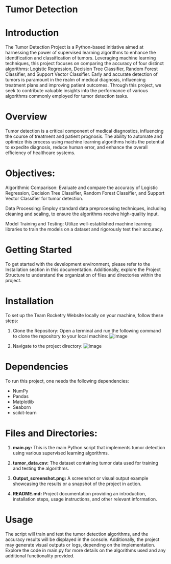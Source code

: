 # Tumor Detection
# Introduction
The Tumor Detection Project is a Python-based initiative aimed at harnessing the power of supervised learning algorithms to enhance the identification and classification of tumors. Leveraging machine learning techniques, this project focuses on comparing the accuracy of four distinct algorithms: Logistic Regression, Decision Tree Classifier, Random Forest Classifier, and Support Vector Classifier. Early and accurate detection of tumors is paramount in the realm of medical diagnosis, influencing treatment plans and improving patient outcomes. Through this project, we seek to contribute valuable insights into the performance of various algorithms commonly employed for tumor detection tasks.
# Overview
Tumor detection is a critical component of medical diagnostics, influencing the course of treatment and patient prognosis. The ability to automate and optimize this process using machine learning algorithms holds the potential to expedite diagnosis, reduce human error, and enhance the overall efficiency of healthcare systems.

# Objectives:
Algorithmic Comparison: Evaluate and compare the accuracy of Logistic Regression, Decision Tree Classifier, Random Forest Classifier, and Support Vector Classifier for tumor detection.

Data Processing: Employ standard data preprocessing techniques, including cleaning and scaling, to ensure the algorithms receive high-quality input.

Model Training and Testing: Utilize well-established machine learning libraries to train the models on a dataset and rigorously test their accuracy.

# Getting Started
To get started with the development environment, please refer to the Installation section in this documentation. Additionally, explore the Project Structure to understand the organization of files and directories within the project.

# Installation
To set up the Team Rocketry Website locally on your machine, follow these steps:

1. Clone the Repository:
Open a terminal and run the following command to clone the repository to your local machine:
![image](https://github.com/Ashna26-Mittal/ComparingSupervised_algorithms/assets/138122673/ab2de75f-d32f-474a-8921-c801ffe31e07)

2. Navigate to the project directory:
![image](https://github.com/Ashna26-Mittal/ComparingSupervised_algorithms/assets/138122673/49607810-eaad-4c02-9da1-2571b452c6ec)

# Dependencies
To run this project, one needs the following dependencies:

- NumPy
- Pandas
- Matplotlib
- Seaborn
- scikit-learn

# Files and Directories:

1. **main.py:**
   This is the main Python script that implements tumor detection using various supervised learning algorithms.

2. **tumor_data.csv:**
   The dataset containing tumor data used for training and testing the algorithms.

3. **Output_screenshot.png:**
   A screenshot or visual output example showcasing the results or a snapshot of the project in action.

4. **README.md:**
   Project documentation providing an introduction, installation steps, usage instructions, and other relevant information.

# Usage
The script will train and test the tumor detection algorithms, and the accuracy results will be displayed in the console. Additionally, the project may generate visual outputs or logs, depending on the implementation. Explore the code in main.py for more details on the algorithms used and any additional functionality provided.
